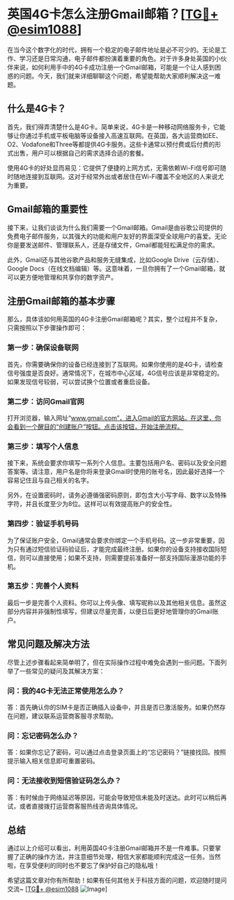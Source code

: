# 英国4G卡怎么注册Gmail邮箱？[[TG💪+ @esim1088](https://t.me/s/esim1088)]

在当今这个数字化的时代，拥有一个稳定的电子邮件地址是必不可少的。无论是工作、学习还是日常沟通，电子邮件都扮演着重要的角色。对于许多身处英国的小伙伴来说，如何利用手中的4G卡成功注册一个Gmail邮箱，可能是一个让人感到困惑的问题。今天，我们就来详细聊聊这个问题，希望能帮助大家顺利解决这一难题。

## 什么是4G卡？

首先，我们得弄清楚什么是4G卡。简单来说，4G卡是一种移动网络服务卡，它能够让你通过手机或平板电脑等设备接入高速互联网。在英国，各大运营商如EE、O2、Vodafone和Three等都提供4G卡服务。这些卡通常以预付费或后付费的形式出售，用户可以根据自己的需求选择合适的套餐。

使用4G卡的好处显而易见：它提供了便捷的上网方式，无需依赖Wi-Fi信号即可随时随地连接到互联网。这对于经常外出或者居住在Wi-Fi覆盖不全地区的人来说尤为重要。

## Gmail邮箱的重要性

接下来，让我们谈谈为什么我们需要一个Gmail邮箱。Gmail是由谷歌公司提供的免费电子邮件服务，以其强大的功能和用户友好的界面深受全球用户的喜爱。无论你是要发送邮件、管理联系人，还是存储文件，Gmail都能轻松满足你的需求。

此外，Gmail还与其他谷歌产品和服务无缝集成，比如Google Drive（云存储）、Google Docs（在线文档编辑）等。这意味着，一旦你拥有了一个Gmail邮箱，就可以更方便地管理和共享你的数字资产。

## 注册Gmail邮箱的基本步骤

那么，具体该如何用英国的4G卡注册Gmail邮箱呢？其实，整个过程并不复杂，只需按照以下步骤操作即可：

### 第一步：确保设备联网

首先，你需要确保你的设备已经连接到了互联网。如果你使用的是4G卡，请检查信号强度是否良好。通常情况下，在城市中心区域，4G信号应该是非常稳定的。如果发现信号较弱，可以尝试换个位置或者重启设备。

### 第二步：访问Gmail官网

打开浏览器，输入网址“www.gmail.com”，进入Gmail的官方网站。在这里，你会看到一个醒目的“创建账户”按钮。点击该按钮，开始注册流程。

### 第三步：填写个人信息

接下来，系统会要求你填写一系列个人信息。主要包括用户名、密码以及安全问题答案等。请注意，用户名是你将来登录Gmail时使用的账号名，因此最好选择一个容易记住且与自己相关的名字。

另外，在设置密码时，请务必遵循强密码原则，即包含大小写字母、数字以及特殊字符，并且长度至少为8位。这样可以有效提高账户的安全性。

### 第四步：验证手机号码

为了保证账户安全，Gmail通常会要求你绑定一个手机号码。这一步非常重要，因为只有通过短信验证码验证后，才能完成最终注册。如果你的设备支持接收国际短信，则可以直接使用；如果不支持，则需要提前准备好一部支持国际漫游功能的手机。

### 第五步：完善个人资料

最后一步是完善个人资料。你可以上传头像、填写昵称以及其他相关信息。虽然这部分内容并非强制性填写，但建议尽量完善，以便日后更好地管理你的Gmail账户。

## 常见问题及解决方法

尽管上述步骤看起来简单明了，但在实际操作过程中难免会遇到一些问题。下面列举了一些常见的疑问及其解决方案：

### 问：我的4G卡无法正常使用怎么办？

答：首先确认你的SIM卡是否正确插入设备中，并且是否已激活服务。如果仍然存在问题，建议联系运营商客服寻求帮助。

### 问：忘记密码怎么办？

答：如果你忘记了密码，可以通过点击登录页面上的“忘记密码？”链接找回。按照提示输入相关信息即可重置密码。

### 问：无法接收到短信验证码怎么办？

答：有时候由于网络延迟等原因，可能会导致短信未能及时送达。此时可以稍后再试，或者直接拨打运营商客服热线咨询具体情况。

## 总结

通过以上介绍可以看出，利用英国4G卡注册Gmail邮箱并不是一件难事。只要掌握了正确的操作方法，并注意细节处理，相信大家都能顺利完成这一任务。当然啦，在享受便利的同时也不要忘了保护好自己的隐私哦！

希望这篇文章对你有所帮助！如果有任何其他关于科技方面的问题，欢迎随时提问交流~ [[TG💪+ @esim1088](https://t.me/s/esim1088) ![Image](https://i.postimg.cc/4NQfJmqS/Snipaste-2025-05-13-00-14-12.png)]